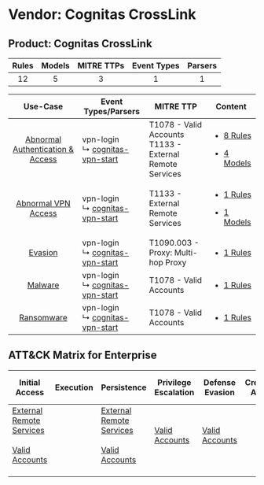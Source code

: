 Vendor: Cognitas CrossLink
==========================
Product: Cognitas CrossLink
---------------------------
| Rules | Models | MITRE TTPs | Event Types | Parsers |
|:-----:|:------:|:----------:|:-----------:|:-------:|
|  12   |   5    |     3      |      1      |    1    |

|                                           Use-Case                                           | Event Types/Parsers                                                                    | MITRE TTP                                                      | Content                                                                                                                                           |
|:--------------------------------------------------------------------------------------------:| -------------------------------------------------------------------------------------- | -------------------------------------------------------------- | ------------------------------------------------------------------------------------------------------------------------------------------------- |
| [Abnormal Authentication & Access](../../../UseCases/uc_abnormal_authentication_&_access.md) |  vpn-login<br> ↳ [cognitas-vpn-start](Parsers/parserContent_cognitas-vpn-start.md)<br> | T1078 - Valid Accounts<br>T1133 - External Remote Services<br> | [<ul><li>8 Rules</li></ul><ul><li>4 Models</li></ul>](Rules_Models/r_m_cognitas_crosslink_cognitas_crosslink_Abnormal_Authentication_&_Access.md) |
|              [Abnormal VPN Access](../../../UseCases/uc_abnormal_vpn_access.md)              |  vpn-login<br> ↳ [cognitas-vpn-start](Parsers/parserContent_cognitas-vpn-start.md)<br> | T1133 - External Remote Services<br>                           | [<ul><li>1 Rules</li></ul><ul><li>1 Models</li></ul>](Rules_Models/r_m_cognitas_crosslink_cognitas_crosslink_Abnormal_VPN_Access.md)              |
|                          [Evasion](../../../UseCases/uc_evasion.md)                          |  vpn-login<br> ↳ [cognitas-vpn-start](Parsers/parserContent_cognitas-vpn-start.md)<br> | T1090.003 - Proxy: Multi-hop Proxy<br>                         | [<ul><li>1 Rules</li></ul>](Rules_Models/r_m_cognitas_crosslink_cognitas_crosslink_Evasion.md)                                                    |
|                          [Malware](../../../UseCases/uc_malware.md)                          |  vpn-login<br> ↳ [cognitas-vpn-start](Parsers/parserContent_cognitas-vpn-start.md)<br> | T1078 - Valid Accounts<br>                                     | [<ul><li>1 Rules</li></ul>](Rules_Models/r_m_cognitas_crosslink_cognitas_crosslink_Malware.md)                                                    |
|                       [Ransomware](../../../UseCases/uc_ransomware.md)                       |  vpn-login<br> ↳ [cognitas-vpn-start](Parsers/parserContent_cognitas-vpn-start.md)<br> | T1078 - Valid Accounts<br>                                     | [<ul><li>1 Rules</li></ul>](Rules_Models/r_m_cognitas_crosslink_cognitas_crosslink_Ransomware.md)                                                 |

ATT&CK Matrix for Enterprise
----------------------------
| Initial Access                                                                                                                                   | Execution | Persistence                                                                                                                                      | Privilege Escalation                                                | Defense Evasion                                                     | Credential Access | Discovery | Lateral Movement | Collection | Command and Control                                                                                                                       | Exfiltration | Impact |
| ------------------------------------------------------------------------------------------------------------------------------------------------ | --------- | ------------------------------------------------------------------------------------------------------------------------------------------------ | ------------------------------------------------------------------- | ------------------------------------------------------------------- | ----------------- | --------- | ---------------- | ---------- | ----------------------------------------------------------------------------------------------------------------------------------------- | ------------ | ------ |
| [External Remote Services](https://attack.mitre.org/techniques/T1133)<br><br>[Valid Accounts](https://attack.mitre.org/techniques/T1078)<br><br> |           | [External Remote Services](https://attack.mitre.org/techniques/T1133)<br><br>[Valid Accounts](https://attack.mitre.org/techniques/T1078)<br><br> | [Valid Accounts](https://attack.mitre.org/techniques/T1078)<br><br> | [Valid Accounts](https://attack.mitre.org/techniques/T1078)<br><br> |                   |           |                  |            | [Proxy: Multi-hop Proxy](https://attack.mitre.org/techniques/T1090/003)<br><br>[Proxy](https://attack.mitre.org/techniques/T1090)<br><br> |              |        |
